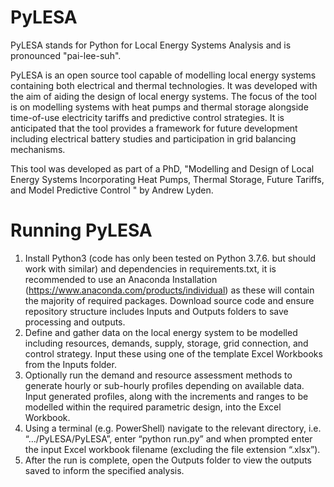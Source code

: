 # PyLESA

PyLESA stands for Python for Local Energy Systems Analysis and is pronounced "pai-lee-suh".

PyLESA is an open source tool capable of modelling local energy systems containing both electrical and thermal technologies. It was developed with the aim of aiding the design of local energy systems. The focus of the tool is on modelling systems with heat pumps and thermal storage alongside time-of-use electricity tariffs and predictive control strategies. It is anticipated that the tool provides a framework for future development including electrical battery studies and participation in grid balancing mechanisms.

This tool was developed as part of a PhD, "Modelling and Design of Local Energy Systems Incorporating Heat Pumps, Thermal Storage, Future  Tariffs, and Model Predictive Control " by Andrew Lyden.

# Running PyLESA

1.	Install Python3 (code has only been tested on Python 3.7.6. but should work with similar) and dependencies in requirements.txt, it is recommended to use an Anaconda Installation (https://www.anaconda.com/products/individual) as these will contain the majority of required packages. Download source code and ensure repository structure includes Inputs and Outputs folders to save processing and outputs.
2.  Define and gather data on the local energy system to be modelled including resources, demands, supply, storage, grid connection, and control strategy. Input these using one of the template Excel Workbooks from the Inputs folder.
3.	Optionally run the demand and resource assessment methods to generate hourly or sub-hourly profiles depending on available data. Input generated profiles, along with the increments and ranges to be modelled within the required parametric design, into the Excel Workbook.
4.	Using a terminal (e.g. PowerShell) navigate to the relevant directory, i.e. “…/PyLESA/PyLESA”, enter “python run.py” and when prompted enter the input Excel workbook filename (excluding the file extension “.xlsx”).
5.	After the run is complete, open the Outputs folder to view the outputs saved to inform the specified analysis.
